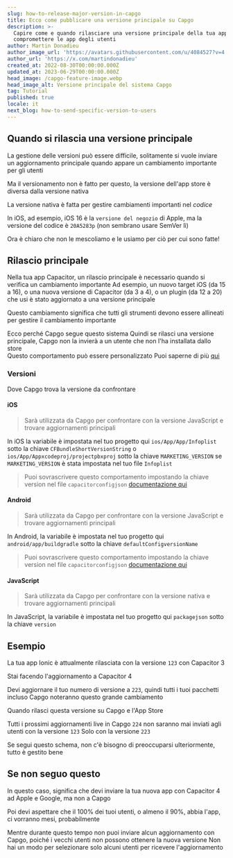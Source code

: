 ```yaml
---
slug: how-to-release-major-version-in-capgo
title: Ecco come pubblicare una versione principale su Capgo
description: >-
  Capire come e quando rilasciare una versione principale della tua app senza
  compromettere le app degli utenti
author: Martin Donadieu
author_image_url: 'https://avatars.githubusercontent.com/u/4084527?v=4'
author_url: 'https://x.com/martindonadieu'
created_at: 2022-08-30T00:00:00.000Z
updated_at: 2023-06-29T00:00:00.000Z
head_image: /capgo-feature-image.webp
head_image_alt: Versione principale del sistema Capgo
tag: Tutorial
published: true
locale: it
next_blog: how-to-send-specific-version-to-users
---
```


## Quando si rilascia una versione principale

La gestione delle versioni può essere difficile, solitamente si vuole inviare un aggiornamento principale quando appare un cambiamento importante per gli utenti

Ma il versionamento non è fatto per questo, la versione dell'app store è diversa dalla versione nativa

La versione nativa è fatta per gestire cambiamenti importanti nel *codice*

In iOS, ad esempio, iOS 16 è la `versione del negozio` di Apple, ma la versione del codice è `20A5283p` (non sembrano usare SemVer lì)

Ora è chiaro che non le mescoliamo e le usiamo per ciò per cui sono fatte!

## Rilascio principale

Nella tua app Capacitor, un rilascio principale è necessario quando si verifica un cambiamento importante 
Ad esempio, un nuovo target iOS (da 15 a 16), o una nuova versione di Capacitor (da 3 a 4), o un plugin (da 12 a 20) che usi è stato aggiornato a una versione principale

Questo cambiamento significa che tutti gli strumenti devono essere allineati per gestire il cambiamento importante

Ecco perché Capgo segue questo sistema
Quindi se rilasci una versione principale, Capgo non la invierà a un utente che non l'ha installata dallo store\
Questo comportamento può essere personalizzato Puoi saperne di più [qui](/docs/tooling/cli/#disable-updates-strategy)

### Versioni

Dove Capgo trova la versione da confrontare

#### iOS
  > Sarà utilizzata da Capgo per confrontare con la versione JavaScript e trovare aggiornamenti principali

 In iOS la variabile è impostata nel tuo progetto qui `ios/App/App/Infoplist` sotto la chiave `CFBundleShortVersionString` o `ios/App/Appxcodeproj/projectpbxproj` sotto la chiave `MARKETING_VERSION` se `MARKETING_VERSION` è stata impostata nel tuo file `Infoplist`
  > Puoi sovrascrivere questo comportamento impostando la chiave version nel file `capacitorconfigjson` [documentazione qui](/docs/plugin/auto-update#advanced-settings/)

#### Android
  > Sarà utilizzata da Capgo per confrontare con la versione JavaScript e trovare aggiornamenti principali

  In Android, la variabile è impostata nel tuo progetto qui `android/app/buildgradle` sotto la chiave `defaultConfigversionName`
  > Puoi sovrascrivere questo comportamento impostando la chiave version nel file `capacitorconfigjson` [documentazione qui](/docs/plugin/auto-update#advanced-settings/)

#### JavaScript
  > Sarà utilizzata da Capgo per confrontare con la versione nativa e trovare aggiornamenti principali

  In JavaScript, la variabile è impostata nel tuo progetto qui `packagejson` sotto la chiave `version`
## Esempio

La tua app Ionic è attualmente rilasciata con la versione `123` con Capacitor 3

Stai facendo l'aggiornamento a Capacitor 4

Devi aggiornare il tuo numero di versione a `223`, quindi tutti i tuoi pacchetti incluso Capgo noteranno questo grande cambiamento

Quando rilasci questa versione su Capgo e l'App Store

Tutti i prossimi aggiornamenti live in Capgo `224` non saranno mai inviati agli utenti con la versione `123` Solo con la versione `223`

Se segui questo schema, non c'è bisogno di preoccuparsi ulteriormente, tutto è gestito bene


## Se non seguo questo

In questo caso, significa che devi inviare la tua nuova app con Capacitor 4 ad Apple e Google, ma non a Capgo

Poi devi aspettare che il 100% dei tuoi utenti, o almeno il 90%, abbia l'app, ci vorranno mesi, probabilmente

Mentre durante questo tempo non puoi inviare alcun aggiornamento con Capgo, poiché i vecchi utenti non possono ottenere la nuova versione
Non hai un modo per selezionare solo alcuni utenti per ricevere l'aggiornamento